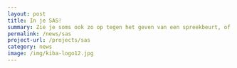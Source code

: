 ```yaml
---
layout: post
title: In je SAS!
summary: Zie je soms ook zo op tegen het geven van een spreekbeurt, of vind je het lastig om vragen te stellen in de klas of the beantwoorden, misschien is de training In je SAS! wel iets voor jou!
permalink: /news/sas
project-url: /projects/sas
category: news
image: /img/kiba-logo12.jpg
---
```



